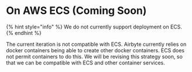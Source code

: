 # On AWS ECS (Coming Soon)

{% hint style="info" %}
We do not currently support deployment on ECS.
{% endhint %}

The current iteration is not compatible with ECS. Airbyte currently relies on docker containers being able to create other docker containers. ECS does not permit containers to do this. We will be revising this strategy soon, so that we can be compatible with ECS and other container services.

